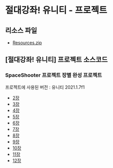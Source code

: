 # 절대강좌! 유니티 - 프로젝트

## 리소스 파일
- [Resources.zip]()

## [절대강좌! 유니티] 프로젝트 소스코드

### SpaceShooter 프로젝트 장별 완성 프로젝트

프로젝트에 사용된 버전 : 유니티 2021.1.7f1

- [2장](https://github.com/IndieGameMaker/SpaceShooter2021/releases/tag/2장)
- [3장](https://github.com/IndieGameMaker/SpaceShooter2021/releases/tag/3장)
- [4장](https://github.com/IndieGameMaker/SpaceShooter2021/releases/tag/4장)
- [5장](https://github.com/IndieGameMaker/SpaceShooter2021/releases/tag/5장)
- [6장](https://github.com/IndieGameMaker/SpaceShooter2021/releases/tag/6장)
- [7장](https://github.com/IndieGameMaker/SpaceShooter2021/releases/tag/7장)
- [8장](https://github.com/IndieGameMaker/SpaceShooter2021/releases/tag/8장)
- [9장](https://github.com/IndieGameMaker/SpaceShooter2021/releases/tag/9장)
- [10장](https://github.com/IndieGameMaker/SpaceShooter2021/releases/tag/10장)
- [11장](https://github.com/IndieGameMaker/SpaceShooter2021/releases/tag/11장)
- [12장](https://github.com/IndieGameMaker/SpaceShooter2021/releases/tag/12장)

